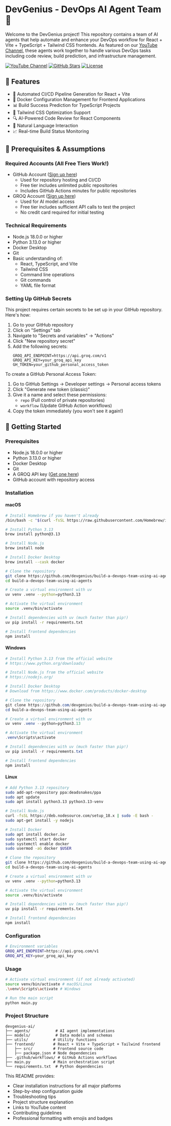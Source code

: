 # DevGenius - DevOps AI Agent Team 🤖

Welcome to the DevGenius project! This repository contains a team of AI agents that help automate and enhance your DevOps workflow for React + Vite + TypeScript + Tailwind CSS frontends. As featured on our [YouTube Channel](youtube.com/@devgenius), these agents work together to handle various DevOps tasks including code review, build prediction, and infrastructure management.

[![YouTube Channel](https://img.shields.io/badge/YouTube-Subscribe-red)](https://www.youtube.com/@devgenius)
[![GitHub Stars](https://img.shields.io/github/stars/devgenius/devgenius-ai?style=social)](https://github.com/devgenius/build-a-devops-team-using-ai-agents)
[![License](https://img.shields.io/badge/license-MIT-blue.svg)](LICENSE)

## 🌟 Features

- 🔄 Automated CI/CD Pipeline Generation for React + Vite
- 🐳 Docker Configuration Management for Frontend Applications
- 📊 Build Success Prediction for TypeScript Projects
- 🎨 Tailwind CSS Optimization Support
- 🔍 AI-Powered Code Review for React Components
- 💬 Natural Language Interaction
- 📈 Real-time Build Status Monitoring

## 🚀 Prerequisites & Assumptions

### Required Accounts (All Free Tiers Work!)

- GitHub Account ([Sign up here](https://github.com/signup))
  - Used for repository hosting and CI/CD
  - Free tier includes unlimited public repositories
  - Includes GitHub Actions minutes for public repositories
- GROQ Account ([Sign up here](https://groq.com))
  - Used for AI model access
  - Free tier includes sufficient API calls to test the project
  - No credit card required for initial testing

### Technical Requirements

- Node.js 18.0.0 or higher
- Python 3.13.0 or higher
- Docker Desktop
- Git
- Basic understanding of:
  - React, TypeScript, and Vite
  - Tailwind CSS
  - Command line operations
  - Git commands
  - YAML file format

### Setting Up GitHub Secrets

This project requires certain secrets to be set up in your GitHub repository. Here's how:

1. Go to your GitHub repository
2. Click on "Settings" tab
3. Navigate to "Secrets and variables" → "Actions"
4. Click "New repository secret"
5. Add the following secrets:
   ```
   GROQ_API_ENDPOINT=https://api.groq.com/v1
   GROQ_API_KEY=your_groq_api_key
   GH_TOKEN=your_github_personal_access_token
   ```

To create a GitHub Personal Access Token:

1. Go to GitHub Settings → Developer settings → Personal access tokens
2. Click "Generate new token (classic)"
3. Give it a name and select these permissions:
   - `repo` (Full control of private repositories)
   - `workflow` (Update GitHub Action workflows)
4. Copy the token immediately (you won't see it again!)

## 🚀 Getting Started

### Prerequisites

- Node.js 18.0.0 or higher
- Python 3.13.0 or higher
- Docker Desktop
- Git
- A GROQ API key ([Get one here](https://groq.com))
- GitHub account with repository access

### Installation

#### macOS

```bash
# Install Homebrew if you haven't already
/bin/bash -c "$(curl -fsSL https://raw.githubusercontent.com/Homebrew/install/HEAD/install.sh)"

# Install Python 3.13
brew install python@3.13

# Install Node.js
brew install node

# Install Docker Desktop
brew install --cask docker

# Clone the repository
git clone https://github.com/devgenius/build-a-devops-team-using-ai-agents.git
cd build-a-devops-team-using-ai-agents

# Create a virtual environment with uv
uv venv .venv --python=python3.13

# Activate the virtual environment
source .venv/bin/activate

# Install dependencies with uv (much faster than pip!)
uv pip install -r requirements.txt

# Install frontend dependencies
npm install
```

#### Windows

```powershell
# Install Python 3.13 from the official website
# https://www.python.org/downloads/

# Install Node.js from the official website
# https://nodejs.org/

# Install Docker Desktop
# Download from https://www.docker.com/products/docker-desktop

# Clone the repository
git clone https://github.com/devgenius/build-a-devops-team-using-ai-agents.git
cd build-a-devops-team-using-ai-agents

# Create a virtual environment with uv
uv venv .venv --python=python3.13

# Activate the virtual environment
.venv\Scripts\activate

# Install dependencies with uv (much faster than pip!)
uv pip install -r requirements.txt

# Install frontend dependencies
npm install
```

#### Linux

```bash
# Add Python 3.13 repository
sudo add-apt-repository ppa:deadsnakes/ppa
sudo apt update
sudo apt install python3.13 python3.13-venv

# Install Node.js
curl -fsSL https://deb.nodesource.com/setup_18.x | sudo -E bash -
sudo apt-get install -y nodejs

# Install Docker
sudo apt install docker.io
sudo systemctl start docker
sudo systemctl enable docker
sudo usermod -aG docker $USER

# Clone the repository
git clone https://github.com/devgenius/build-a-devops-team-using-ai-agents.git
cd build-a-devops-team-using-ai-agents

# Create a virtual environment with uv
uv venv .venv --python=python3.13

# Activate the virtual environment
source .venv/bin/activate

# Install dependencies with uv (much faster than pip!)
uv pip install -r requirements.txt

# Install frontend dependencies
npm install
```

### Configuration

```bash
# Environment variables
GROQ_API_ENDPOINT=https://api.groq.com/v1
GROQ_API_KEY=your_groq_api_key
```

### Usage

```bash
# Activate virtual environment (if not already activated)
source venv/bin/activate # macOS/Linux
.\venv\Scripts\activate # Windows

# Run the main script
python main.py
```

### Project Structure

```
devgenius-ai/
├── agents/           # AI agent implementations
├── models/           # Data models and schemas
├── utils/           # Utility functions
├── frontend/        # React + Vite + TypeScript + Tailwind frontend
│   ├── src/         # Frontend source code
│   ├── package.json # Node dependencies
├── .github/workflows/ # GitHub Actions workflows
├── main.py          # Main orchestration script
└── requirements.txt  # Python dependencies
```

This README provides:

- Clear installation instructions for all major platforms
- Step-by-step configuration guide
- Troubleshooting tips
- Project structure explanation
- Links to YouTube content
- Contributing guidelines
- Professional formatting with emojis and badges
